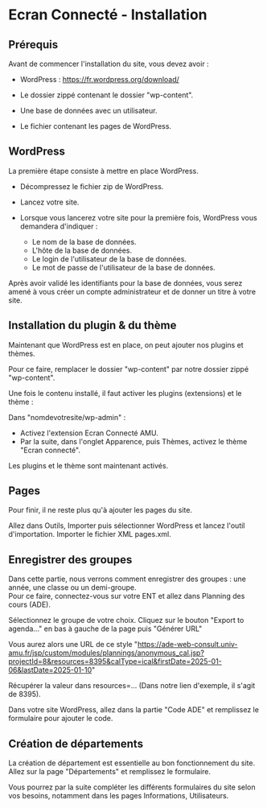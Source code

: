 # Ecran Connecté - Installation

## Prérequis

Avant de commencer l'installation du site, vous devez avoir :

- WordPress : <https://fr.wordpress.org/download/>  

- Le dossier zippé contenant le dossier "wp-content".  

- Une base de données avec un utilisateur.  

- Le fichier contenant les pages de WordPress.

## WordPress

La première étape consiste à mettre en place WordPress.  

- Décompressez le fichier zip de WordPress.  

- Lancez votre site.  

- Lorsque vous lancerez votre site pour la première fois, WordPress vous demandera d'indiquer :  
    - Le nom de la base de données.   
    - L'hôte de la base de données.  
    - Le login de l'utilisateur de la base de données.  
    - Le mot de passe de l'utilisateur de la base de données.  

Après avoir validé les identifiants pour la base de données, vous serez amené à vous créer un compte administrateur et de donner un titre à votre site.  

## Installation du plugin & du thème

Maintenant que WordPress est en place, on peut ajouter nos plugins et thèmes.  

Pour ce faire, remplacer le dossier "wp-content" par notre dossier zippé "wp-content".  

Une fois le contenu installé, il faut activer les plugins (extensions) et le thème :

Dans "nomdevotresite/wp-admin" :
- Activez l'extension Ecran Connecté AMU.
- Par la suite, dans l'onglet Apparence, puis Thèmes, activez le thème "Ecran connecté".

Les plugins et le thème sont maintenant activés.


## Pages

Pour finir, il ne reste plus qu'à ajouter les pages du site.

Allez dans Outils, Importer puis sélectionner WordPress et lancez l'outil d'importation. Importer le fichier XML pages.xml.


## Enregistrer des groupes

Dans cette partie, nous verrons comment enregistrer des groupes : une année, une classe ou un demi-groupe.  
Pour ce faire, connectez-vous sur votre ENT et allez dans Planning des cours (ADE).  

Sélectionnez le groupe de votre choix.
Cliquez sur le bouton "Export to agenda..." en bas à gauche de la page puis "Générer URL"

Vous aurez alors une URL de ce style "https://ade-web-consult.univ-amu.fr/jsp/custom/modules/plannings/anonymous_cal.jsp?projectId=8&resources=8395&calType=ical&firstDate=2025-01-06&lastDate=2025-01-10"

Récupérer la valeur dans resources=... (Dans notre lien d'exemple, il s'agit de 8395).  

Dans votre site WordPress, allez dans la partie "Code ADE" et remplissez le formulaire pour ajouter le code.  

## Création de départements
La création de département est essentielle au bon fonctionnement du site.
Allez sur la page "Départements" et remplissez le formulaire.

Vous pourrez par la suite compléter les différents formulaires du site selon vos besoins, notamment dans les pages Informations,
Utilisateurs.


